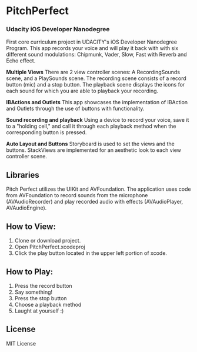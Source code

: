 # PitchPerfect
### Udacity iOS Developer Nanodegree

 First core curriculum project in UDACITY's iOS Developer Nanodegree Program. This app records your voice and will play it back with with six different sound modulations: Chipmunk, Vader, Slow, Fast with Reverb and Echo effect. 

**Multiple Views**
  There are 2 view controller scenes: A RecordingSounds scene, and a PlaySounds scene. 
  The recording scene consists of a record button (mic) and a stop button.
  The playback scene displays the icons for each sound for which you are able to playback your recording. 
  
**IBActions and Outlets**
  This app showcases the implementation of IBAction and Outlets through the use of buttons with functionality.
  
**Sound recording and playback**
  Using a device to record your voice, save it to a "holding cell," and call it through each playback method when the corresponding button is pressed. 
  
**Auto Layout and Buttons**
  Storyboard is used to set the views and the buttons. StackViews are implemented for an aesthetic look to each view controller scene. 
  
  ## Libraries
  Pitch Perfect utilizes the UIKit and AVFoundation. The application uses code from AVFoundation to record sounds from the microphone (AVAudioRecorder) and play recorded audio with effects (AVAudioPlayer, AVAudioEngine).
  
  ## How to View:
  1. Clone or download project.
  2. Open PitchPerfect.xcodeproj
  3. Click the play button located in the upper left portion of xcode. 
  
  ## How to Play:
  1. Press the record button 
  2. Say something!
  3. Press the stop button
  4. Choose a playback method
  5. Laught at yourself :)
  
  ## License
  MIT License
  
  

